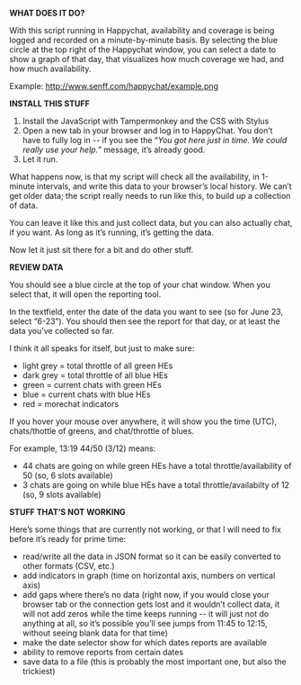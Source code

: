 **WHAT DOES IT DO?**

With this script running in Happychat, availability and coverage is being logged and recorded on a minute-by-minute basis.
By selecting the blue circle at the top right of the Happychat window, you can select a date to show a graph of that day, that visualizes how much coverage we had, and how much availability.

Example: http://www.senff.com/happychat/example.png


**INSTALL THIS STUFF**

1. Install the JavaScript with Tampermonkey and the CSS with Stylus
2. Open a new tab in your browser and log in to HappyChat.  You don’t have to fully log in -- if you see the “_You got here just in time. We could really use your help._” message, it’s already good.
3. Let it run.

What happens now, is that my script will check all the availability, in 1-minute intervals, and write this data to your browser’s local history. We can’t get older data; the script really needs to run like this, to build up a collection of data.

You can leave it like this and just collect data, but you can also actually chat, if you want. As long as it’s running, it’s getting the data.

Now let it just sit there for a bit and do other stuff.


**REVIEW DATA**

You should see a blue circle at the top of your chat window.  When you select that, it will open the reporting tool.

In the textfield, enter the date of the data you want to see (so for June 23, select “6-23”).  You should then see the report for that day, or at least the data you’ve collected so far.

I think it all speaks for itself, but just to make sure:
- light grey = total throttle of all green HEs
- dark grey = total throttle of all blue HEs
- green = current chats with green HEs
- blue = current chats with blue HEs
- red = morechat indicators

If you hover your mouse over anywhere, it will show you the time (UTC), chats/thottle of greens, and chat/throttle of blues.

For example, 13:19 44/50 (3/12) means:
- 44 chats are going on while green HEs have a total throttle/availability of 50 (so, 6 slots available)
- 3 chats are going on while blue HEs have a total throttle/availabilty of 12 (so, 9 slots available)

**STUFF THAT’S NOT WORKING**

Here’s some things that are currently not working, or that I will need to fix before it’s ready for prime time:

- read/write all the data in JSON format so it can be easily converted to other formats (CSV, etc.)
- add indicators in graph (time on horizontal axis, numbers on vertical axis)
- add gaps where there’s no data (right now, if you would close your browser tab or the connection gets lost and it wouldn’t collect data, it will not add zeros while the time keeps running -- it will just not do anything at all, so it’s possible you’ll see jumps from 11:45 to 12:15, without seeing blank data for that time)
- make the date selector show for which dates reports are available
- ability to remove reports from certain dates
- save data to a file (this is probably the most important one, but also the trickiest)
